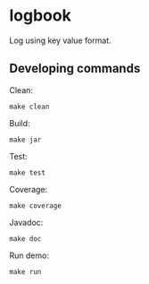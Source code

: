 # logbook

Log using key value format. 

## Developing commands

Clean:
```
make clean
```

Build:
```
make jar
```

Test:
```
make test
```

Coverage:
```
make coverage
```

Javadoc:
```
make doc
```

Run demo:
```
make run
```

